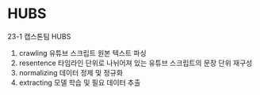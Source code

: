 # HUBS
23-1 캡스톤팀 HUBS

1. crawling
  유튜브 스크립트 원본 텍스트 파싱
2. resentence
  타임라인 단위로 나뉘어져 있는 유튜브 스크립트의 문장 단위 재구성
3. normalizing
  데이터 정제 및 정규화
4. extracting
  모델 학습 및 필요 데이터 추출
